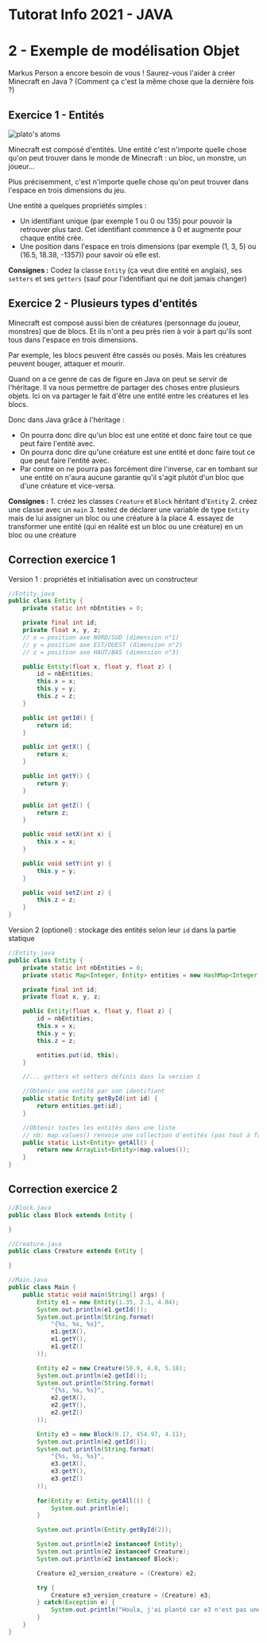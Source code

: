 # Tutorat Info 2021 - JAVA

# 2 - Exemple de modélisation Objet
Markus Person a encore besoin de vous ! Saurez-vous l'aider à créer Minecraft en Java ? (Comment ça c'est la même chose que la dernière fois ?)

## Exercice 1 - Entités
![plato's atoms](https://1.bp.blogspot.com/--fQPUdbjzAU/X1dV6U66cUI/AAAAAAAAQLM/StVbhOnjdiIpCaPIMePyfX8uFGJq7ZnmgCLcBGAsYHQ/s1600/Elements%2B-%2BPlatonic%2Bsolids.jpg)

Minecraft est composé d'entités. Une entité c'est n'importe quelle chose qu'on peut trouver dans le monde de Minecraft : un bloc, un monstre, un joueur...

Plus précisemment, c'est n'importe quelle chose qu'on peut trouver dans l'espace en trois dimensions du jeu.

Une entité a quelques propriétés simples :
- Un identifiant unique (par exemple 1 ou 0 ou 135) pour pouvoir la retrouver plus tard. Cet identifiant commence à 0 et augmente pour chaque entité crée.
- Une position dans l'espace en trois dimensions (par exemple (1, 3, 5) ou (16.5, 18.38, -1357)) pour savoir où elle est.

**Consignes :** Codez la classe `Entity` (ça veut dire entité en anglais), ses `setters` et ses `getters` (sauf pour l'identifiant qui ne doit jamais changer)

## Exercice 2 - Plusieurs types d'entités
Minecraft est composé aussi bien de créatures (personnage du joueur, monstres) que de blocs. Et ils n'ont a peu près rien à voir à part qu'ils sont tous dans l'espace en trois dimensions.

Par exemple, les blocs peuvent être cassés ou posés. Mais les créatures peuvent bouger, attaquer et mourir.

Quand on a ce genre de cas de figure en Java on peut se servir de l'héritage. Il va nous permettre de partager des choses entre plusieurs objets. Ici on va partager le fait d'être une entité entre les créatures et les blocs.

Donc dans Java grâce à l'héritage :
- On pourra donc dire qu'un bloc est une entité et donc faire tout ce que peut faire l'entité avec.
- On pourra donc dire qu'une créature est une entité et donc faire tout ce que peut faire l'entité avec.
- Par contre on ne pourra pas forcément dire l'inverse, car en tombant sur une entité on n'aura aucune garantie qu'il s'agit plutôt d'un bloc que d'une créature et vice-versa.

**Consignes :** 
    1. créez les classes `Creature` et `Block` héritant d'`Entity`
    2. créez une classe avec un `main`
    3. testez de déclarer une variable de type `Entity` mais de lui assigner un bloc ou une créature à la place
    4. essayez de transformer une entité (qui en réalité est un bloc ou une créature) en un bloc ou une créature

## Correction exercice 1
Version 1 : propriétés et initialisation avec un constructeur
```java
//Entity.java
public class Entity {
    private static int nbEntities = 0;

    private final int id;
    private float x, y, z;
    // x = position axe NORD/SUD (dimension n°1)
    // y = position axe EST/OUEST (dimension n°2)
    // z = position axe HAUT/BAS (dimension n°3)

    public Entity(float x, float y, float z) {
        id = nbEntities;
        this.x = x;
        this.y = y;
        this.z = z;
    }

    public int getId() {
        return id;
    }

    public int getX() {
        return x;
    }

    public int getY() {
        return y;
    }

    public int getZ() {
        return z;
    }

    public void setX(int x) {
        this.x = x;
    }

    public void setY(int y) {
        this.y = y;
    }

    public void setZ(int z) {
        this.z = z;
    }
}
```

Version 2 (optionel) : stockage des entités selon leur `id` dans la partie statique
```java
//Entity.java
public class Entity {
    private static int nbEntities = 0;
    private static Map<Integer, Entity> entities = new HashMap<Integer, Entity>();

    private final int id;
    private float x, y, z;

    public Entity(float x, float y, float z) {
        id = nbEntities;
        this.x = x;
        this.y = y;
        this.z = z;

        entities.put(id, this);
    }

    //... getters et setters définis dans la version 1

    //Obtenir une entité par son identifiant
    public static Entity getById(int id) {
        return entities.get(id);
    }

    //Obtenir toutes les entités dans une liste
    // nb: map.values() renvoie une collection d'entités (pas tout à fait comme une liste mais on est pas loin), c'est pourquoi on recrée une liste par dessus
    public static List<Entity> getAll() {
        return new ArrayList<Entity>(map.values());
    }
}
```

## Correction exercice 2

```java
//Block.java
public class Block extends Entity {

}
```
```java
//Creature.java
public class Creature extends Entity {

}
```
```java
//Main.java
public class Main {
    public static void main(String[] args) {
        Entity e1 = new Entity(1.35, 2.1, 4.84);
        System.out.println(e1.getId());
        System.out.println(String.format(
            "{%s, %s, %s}",
            e1.getX(),
            e1.getY(),
            e1.getZ()
        ));

        Entity e2 = new Creature(58.9, 4.8, 5.18);
        System.out.println(e2.getId());
        System.out.println(String.format(
            "{%s, %s, %s}",
            e2.getX(),
            e2.getY(),
            e2.getZ()
        ));

        Entity e3 = new Block(8.17, 454.97, 4.11);
        System.out.println(e2.getId());
        System.out.println(String.format(
            "{%s, %s, %s}",
            e3.getX(),
            e3.getY(),
            e3.getZ()
        ));
        
        for(Entity e: Entity.getAll()) {
            System.out.println(e);
        }

        System.out.println(Entity.getById(2));

        System.out.println(e2 instanceof Entity);
        System.out.println(e2 instanceof Creature);
        System.out.println(e2 instanceof Block);

        Creature e2_version_creature = (Creature) e2;

        try {
            Creature e3_version_creature = (Creature) e3;
        } catch(Exception e) {
            System.out.println("Houla, j'ai planté car e3 n'est pas une créature !")
        }
    }
}
```